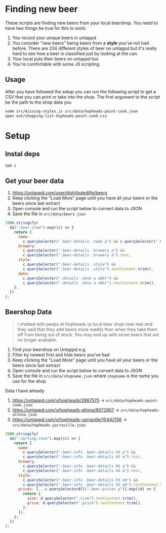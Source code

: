 # Finding new beer

These scripts are finding new beers from your local beershop. You need to have two things be true for this to work:

1. You record your unique beers in untappd
2. You consider "new beers" being beers from a **style** you've not had before. There are 224 different styles of beer on untappd but it's really hard to see how a beer is classified just by looking at the can.
3. Your local puts their beers on untappd too
4. You're comfortable with some JS scripting.

## Usage

After you have followed the setup you can run the following script to get a CSV that you can print or take into the shop. The first argument to the script be the path to the shop data you

```sh
node src/missing-styles.js src/data/hopheads-point-cook.json
open out/shopping-list-hopheads-point-cook.csv
```

# Setup

## Instal deps

```sh
npm i
```

## Get your beer data

1. https://untappd.com/user/distributedlife/beers
2. Keep clicking the "Load More" page until you have all your beers or the beers since last extract
3. Open console and run the script below to convert data to JSON
4. Save the file in `src/data/beers.json`

```js
JSON.stringify(
  $$(".beer-item").map((c) => {
    return {
      name:
        c.querySelector(".beer-details .name a") && c.querySelector(".beer-details .name a").text,
      brewery:
        c.querySelector(".beer-details .brewery a") &&
        c.querySelector(".beer-details .brewery a").text,
      style:
        c.querySelector(".beer-details .style") &&
        c.querySelector(".beer-details .style").textContent.trim(),
      date:
        c.querySelector(".details .date a abbr") &&
        c.querySelector(".details .date a abbr").textContent.trim(),
    };
  })
);
```

## Beershop Data
> I chatted with peeps at Hopheads (a local beer shop near me) and they said that they add beers more readily than when they take them off from being out of stock. You may end up with some beers that are no longer available.

1. Find your beershop on Untappd e.g.
2. Filter by newest first and hide beers you've had
3. Keep clicking the "Load More" page until you have all your beers or the beers since last extract
4. Open console and run the script below to convert data to JSON
5. Save the file in `src/data/shopname.json` where `shopname` is the name you use for the shop

Data I have already

1. https://untappd.com/v/hopheads/2887575 -> `src/data/hopheads-point-cook.json`
2. https://untappd.com/v/hopheads-altona/8072907 -> `src/data/hopheads-altona.json`
3. https://untappd.com/v/hopheads-yarraville/10442156 -> `src/data/hopheads-yarraville.json`

```js
JSON.stringify(
  $$(".sorting-item").map((c) => {
    return {
      name:
        c.querySelector(".beer-info .beer-details h5 a") &&
        c.querySelector(".beer-info .beer-details h5 a").text,
      brewery:
        c.querySelector(".beer-info .beer-details h6 a") &&
        c.querySelector(".beer-info .beer-details h6 a").text,
      style:
        c.querySelector(".beer-info .beer-details h5 em") &&
        c.querySelector(".beer-info .beer-details h5 em").textContent.trim(),
      prices: [...c.querySelectorAll(".beer-prices p")].map((d) => {
        return {
          size: d.querySelector(".size").textContent.trim(),
          price: d.querySelector(".price").textContent.trim(),
        };
      }),
    };
  })
);
```
